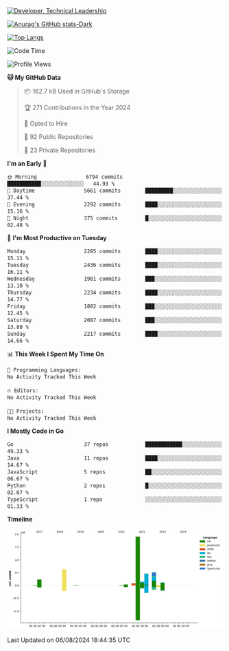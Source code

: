 <div>
  <a href="https://www.linkedin.com/in/arielpineiro/" target="_blank" rel="nofollow noopener noreferrer">
    <img src="https://img.shields.io/badge/-LinkedIn-%230077B5?style=for-the-badge&logo=linkedin&logoColor=white" alt="Developer, Technical Leadership" title="Ariel Piñeiro">
  </a>
</div>

[![Anurag's GitHub stats-Dark](https://github-readme-stats.vercel.app/api?username=arielsrv&show_icons=true&theme=dark#gh-dark-mode-only)](https://github.com/anuraghazra/github-readme-stats#gh-dark-mode-only)

[![Top Langs](https://github-readme-stats.vercel.app/api/top-langs/?username=arielsrv&layout=compact&langs_count=10&theme=dark#gh-dark-mode-only)](https://github.com/anuraghazra/github-readme-stats&theme=dark#gh-dark-mode-only)

<!--START_SECTION:waka-->
![Code Time](http://img.shields.io/badge/Code%20Time-1%2C024%20hrs%2013%20mins-blue)

![Profile Views](http://img.shields.io/badge/Profile%20Views-4-blue)

**🐱 My GitHub Data** 

> 📦 162.7 kB Used in GitHub's Storage 
 > 
> 🏆 271 Contributions in the Year 2024
 > 
> 💼 Opted to Hire
 > 
> 📜 92 Public Repositories 
 > 
> 🔑 23 Private Repositories 
 > 
**I'm an Early 🐤** 

```text
🌞 Morning                6794 commits        ███████████░░░░░░░░░░░░░░   44.93 % 
🌆 Daytime                5661 commits        █████████░░░░░░░░░░░░░░░░   37.44 % 
🌃 Evening                2292 commits        ████░░░░░░░░░░░░░░░░░░░░░   15.16 % 
🌙 Night                  375 commits         █░░░░░░░░░░░░░░░░░░░░░░░░   02.48 % 
```
📅 **I'm Most Productive on Tuesday** 

```text
Monday                   2285 commits        ████░░░░░░░░░░░░░░░░░░░░░   15.11 % 
Tuesday                  2436 commits        ████░░░░░░░░░░░░░░░░░░░░░   16.11 % 
Wednesday                1981 commits        ███░░░░░░░░░░░░░░░░░░░░░░   13.10 % 
Thursday                 2234 commits        ████░░░░░░░░░░░░░░░░░░░░░   14.77 % 
Friday                   1882 commits        ███░░░░░░░░░░░░░░░░░░░░░░   12.45 % 
Saturday                 2087 commits        ███░░░░░░░░░░░░░░░░░░░░░░   13.80 % 
Sunday                   2217 commits        ████░░░░░░░░░░░░░░░░░░░░░   14.66 % 
```


📊 **This Week I Spent My Time On** 

```text
💬 Programming Languages: 
No Activity Tracked This Week

🔥 Editors: 
No Activity Tracked This Week

🐱‍💻 Projects: 
No Activity Tracked This Week
```

**I Mostly Code in Go** 

```text
Go                       37 repos            ████████████░░░░░░░░░░░░░   49.33 % 
Java                     11 repos            ████░░░░░░░░░░░░░░░░░░░░░   14.67 % 
JavaScript               5 repos             ██░░░░░░░░░░░░░░░░░░░░░░░   06.67 % 
Python                   2 repos             █░░░░░░░░░░░░░░░░░░░░░░░░   02.67 % 
TypeScript               1 repo              ░░░░░░░░░░░░░░░░░░░░░░░░░   01.33 % 
```



**Timeline**

![Lines of Code chart](https://raw.githubusercontent.com/arielsrv/arielsrv/main/assets/bar_graph.png)


 Last Updated on 06/08/2024 18:44:35 UTC
<!--END_SECTION:waka-->
